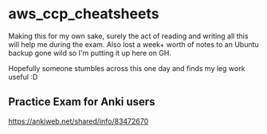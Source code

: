 # aws_ccp_cheatsheets

Making this for my own sake, surely the act of reading and writing all this will help me during the exam.
Also lost a week+ worth of notes to an Ubuntu backup gone wild so I'm putting it up here on GH.

Hopefully someone stumbles across this one day and finds my leg work useful :D

## Practice Exam for Anki users
https://ankiweb.net/shared/info/83472670
